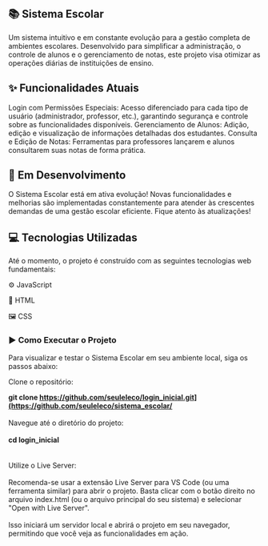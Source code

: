 <h2>📚 Sistema Escolar</h2>

Um sistema intuitivo e em constante evolução para a gestão completa de ambientes escolares. Desenvolvido para simplificar a administração, o controle de alunos e o gerenciamento de notas, este projeto visa otimizar as operações diárias de instituições de ensino.

<h2>✨ Funcionalidades Atuais</h2>

Login com Permissões Especiais: Acesso diferenciado para cada tipo de usuário (administrador, professor, etc.), garantindo segurança e controle sobre as funcionalidades disponíveis.
Gerenciamento de Alunos: Adição, edição e visualização de informações detalhadas dos estudantes.
Consulta e Edição de Notas: Ferramentas para professores lançarem e alunos consultarem suas notas de forma prática.

<h2>🚀 Em Desenvolvimento</h2>

O Sistema Escolar está em ativa evolução! Novas funcionalidades e melhorias são implementadas constantemente para atender às crescentes demandas de uma gestão escolar eficiente. Fique atento às atualizações!

<h2>💻 Tecnologias Utilizadas</h2>

Até o momento, o projeto é construído com as seguintes tecnologias web fundamentais:

⚙️ JavaScript

📝 HTML

🖼 CSS

<h3>▶️ Como Executar o Projeto</h3>

Para visualizar e testar o Sistema Escolar em seu ambiente local, siga os passos abaixo:

Clone o repositório:
<br>

<strong>git clone https://github.com/seuleleco/login_inicial.git](https://github.com/seuleleco/sistema_escolar/</strong>
<br><br>
Navegue até o diretório do projeto:
<br><br>
<strong>cd login_inicial</strong>
<br><br><br>
Utilize o Live Server:
<br><br>
Recomenda-se usar a extensão Live Server para VS Code (ou uma ferramenta similar) para abrir o projeto. Basta clicar com o botão direito no arquivo index.html (ou o arquivo principal do seu sistema) e selecionar "Open with Live Server".
<br><br>
Isso iniciará um servidor local e abrirá o projeto em seu navegador, permitindo que você veja as funcionalidades em ação.
